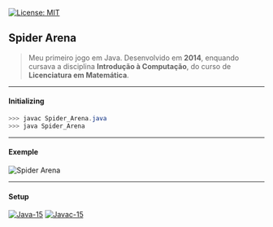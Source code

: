 [![License: MIT](https://img.shields.io/badge/License-MIT-yellow.svg)](https://opensource.org/licenses/MIT)

## Spider Arena
> Meu primeiro jogo em Java.
> Desenvolvido em **2014**, enquando cursava a disciplina **Introdução à Computação**, do curso de **Licenciatura em Matemática**.

-------
#### Initializing
``` java
>>> javac Spider_Arena.java
>>> java Spider_Arena
```
-------
#### Exemple
![Spider Arena](Spider_Arena.gif)

-------
#### Setup
[![Java-15](https://img.shields.io/badge/Java-15-1f425f.svg)](https://www.java.com/pt-BR/) [![Javac-15](https://img.shields.io/badge/Javac-15-1f425f.svg)](https://www.java.com/pt-BR/)
